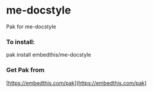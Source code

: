 me-docstyle
===

Pak for me-docstyle

### To install:

pak install embedthis/me-docstyle

### Get Pak from

[https://embedthis.com/pak](https://embedthis.com/pak)
